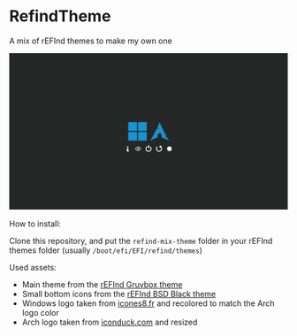 # RefindTheme

A mix of rEFInd themes to make my own one

![Screenshot of the rEFInd screen](https://github.com/ilwan07/ArchRice/blob/main/RefindTheme/screenshots/screenshot.png)

How to install:

Clone this repository, and put the `refind-mix-theme` folder in your rEFInd themes folder (usually `/boot/efi/EFI/refind/themes`)

Used assets:

- Main theme from the [rEFInd Gruvbox theme](https://github.com/delania-oliveira/refind-gruvbox-theme?tab=readme-ov-file)
- Small bottom icons from the [rEFInd BSD Black theme](https://github.com/indgy/refind-bsd-black)
- Windows logo taken from [icones8.fr](https://icones8.fr/icon/TuXN3JNUBGOT/windows-11) and recolored to match the Arch logo color
- Arch logo taken from [iconduck.com](https://iconduck.com/icons/27047/archlinux) and resized
